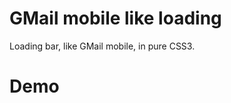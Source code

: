 GMail mobile like loading
=========================

Loading bar, like GMail mobile, in pure CSS3.

Demo
====
